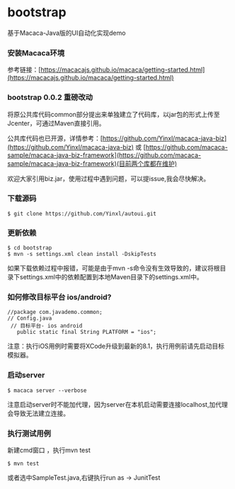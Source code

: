 # bootstrap

基于Macaca-Java版的UI自动化实现demo

### 安装Macaca环境

参考链接：[https://macacajs.github.io/macaca/getting-started.html](https://macacajs.github.io/macaca/getting-started.html)

### bootstrap 0.0.2 重磅改动
将原公共库代码common部分提出来单独建立了代码库，以jar包的形式上传至Jcenter，可通过Maven直接引用。

公共库代码也已开源，详情参考：[https://github.com/Yinxl/macaca-java-biz](https://github.com/Yinxl/macaca-java-biz) 或 [https://github.com/macaca-sample/macaca-java-biz-framework](https://github.com/macaca-sample/macaca-java-biz-framework)(目前两个库都在维护)

欢迎大家引用biz.jar，使用过程中遇到问题，可以提issue,我会尽快解决。

### 下载源码

```
$ git clone https://github.com/Yinxl/autoui.git
```

### 更新依赖

```
$ cd bootstrap
$ mvn -s settings.xml clean install -DskipTests
```

如果下载依赖过程中报错，可能是由于mvn -s命令没有生效导致的，建议将根目录下settings.xml中的依赖配置到本地Maven目录下的settings.xml中。

### 如何修改目标平台 ios/android?

```
//package com.javademo.common;
// Config.java
 // 目标平台- ios android 
   public static final String PLATFORM = "ios"; 
```
注意：执行iOS用例时需要将XCode升级到最新的8.1，执行用例前请先启动目标模拟器。

### 启动server

```
$ macaca server --verbose
```

注意启动server时不能加代理，因为server在本机启动需要连接localhost,加代理会导致无法建立连接。
### 执行测试用例

新建cmd窗口 ，执行mvn test
```
$ mvn test 
```

或者选中SampleTest.java,右键执行run as -> JunitTest